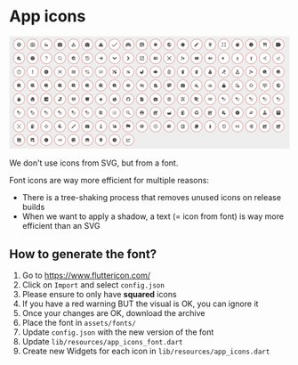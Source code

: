 # App icons

![List of icons](thumbnail.png)


We don't use icons from SVG, but from a font.

Font icons are way more efficient for multiple reasons:
- There is a tree-shaking process that removes unused icons on release builds 
- When we want to apply a shadow, a text (= icon from font) is way more efficient than an SVG

## How to generate the font?

1. Go to https://www.fluttericon.com/
2. Click on `Import` and select `config.json`
3. Please ensure to only have **squared** icons
4. If you have a red warning BUT the visual is OK, you can ignore it
5. Once your changes are OK, download the archive
6. Place the font in `assets/fonts/`
7. Update `config.json` with the new version of the font
8. Update `lib/resources/app_icons_font.dart`
9. Create new Widgets for each icon in `lib/resources/app_icons.dart`
